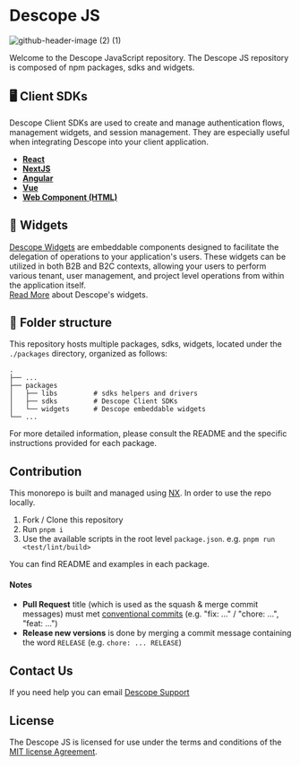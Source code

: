 # Descope JS

![github-header-image (2) (1)](https://github.com/descope/.github/assets/32936811/d904d37e-e3fa-4331-9f10-2880bb708f64)

Welcome to the Descope JavaScript repository.
The Descope JS repository is composed of npm packages, sdks and widgets.

## 🖥️ Client SDKs

Descope Client SDKs are used to create and manage authentication flows, management widgets, and session management. They are especially useful when integrating Descope into your client application.

- **[React](https://github.com/descope/descope-js/tree/main/packages/sdks/react-sdk)**
- **[NextJS](https://github.com/descope/descope-js/tree/main/packages/sdks/nextjs-sdk)**
- **[Angular](https://github.com/descope/descope-js/tree/main/packages/sdks/angular-sdk)**
- **[Vue](https://github.com/descope/descope-js/tree/main/packages/sdks/vue-sdk)**
- **[Web Component (HTML)](https://github.com/descope/descope-js/tree/main/packages/sdks/web-component)**

## :cherry_blossom: Widgets

[Descope Widgets](https://github.com/descope/descope-js/tree/main/packages/widgets) are embeddable components designed to facilitate the delegation of operations to your application's users. These widgets can be utilized in both B2B and B2C contexts, allowing your users to perform various tenant, user management, and project level operations from within the application itself.  
[Read More](https://docs.descope.com/customize/widgets) about Descope's widgets.

## :open_file_folder: Folder structure

This repository hosts multiple packages, sdks, widgets, located under the `./packages` directory, organized as follows:

    .
    ├── ...
    ├── packages
    │   ├── libs         # sdks helpers and drivers
    │   ├── sdks         # Descope Client SDKs
    │   └── widgets      # Descope embeddable widgets
    └── ...

For more detailed information, please consult the README and the specific instructions provided for each package.

## Contribution

This monorepo is built and managed using [NX](https://nx.dev/). In order to use the repo locally.

1. Fork / Clone this repository
2. Run `pnpm i`
3. Use the available scripts in the root level `package.json`. e.g. `pnpm run <test/lint/build>`

You can find README and examples in each package.

#### Notes

- **Pull Request** title (which is used as the squash & merge commit messages) must met [conventional commits](https://www.conventionalcommits.org) (e.g. "fix: ..." / "chore: ...", "feat: ...")
- **Release new versions** is done by merging a commit message containing the word `RELEASE` (e.g. `chore: ... RELEASE`)

## Contact Us

If you need help you can email [Descope Support](mailto:support@descope.com)

## License

The Descope JS is licensed for use under the terms and conditions of the [MIT license Agreement](./LICENSE).

